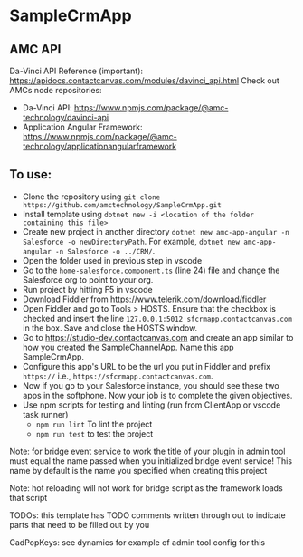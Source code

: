 # SampleCrmApp

## AMC API
Da-Vinci API Reference (important): https://apidocs.contactcanvas.com/modules/davinci_api.html 
Check out AMCs node repositories:

* Da-Vinci API: https://www.npmjs.com/package/@amc-technology/davinci-api
* Application Angular Framework: https://www.npmjs.com/package/@amc-technology/applicationangularframework

## To use:
* Clone the repository using `git clone https://github.com/amctechnology/SampleCrmApp.git`
* Install template using `dotnet new -i <location of the folder containing this file>`
* Create new project in another directory `dotnet new amc-app-angular -n Salesforce -o newDirectoryPath`. For example, `dotnet new amc-app-angular -n Salesforce -o ../CRM/`.
* Open the folder used in previous step in vscode
* Go to the `home-salesforce.component.ts` (line 24) file and change the Salesforce org to point to your org.
* Run project by hitting F5 in vscode
* Download Fiddler from https://www.telerik.com/download/fiddler
* Open Fiddler and go to Tools > HOSTS. Ensure that the checkbox is checked and insert the line `127.0.0.1:5012 sfcrmapp.contactcanvas.com` in the box. Save and close the HOSTS window.
* Go to https://studio-dev.contactcanvas.com and create an app similar to how you created the SampleChannelApp. Name this app SampleCrmApp.
* Configure this app's URL to be the url you put in Fiddler and prefix `https://` i.e., `https://sfcrmapp.contactcanvas.com`.
* Now if you go to your Salesforce instance, you should see these two apps in the softphone. Now your job is to complete the given objectives.
* Use npm scripts for testing and linting (run from ClientApp or vscode task runner)
    * `npm run lint` To lint the project
    * `npm run test` to test the project

Note: for bridge event service to work the title of your plugin in admin tool must equal the name passed when you initialized bridge event service!
    This name by default is the name you specified when creating this project

Note: hot reloading will not work for bridge script as the framework loads that script

TODOs: this template has TODO comments written through out to indicate parts that need to be filled out by you

CadPopKeys: see dynamics for example of admin tool config for this